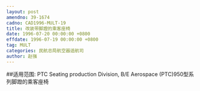 ```yaml
---
layout: post
amendno: 39-1674
cadno: CAD1996-MULT-19
title: 改装带脚蹬的乘客座椅
date: 1996-07-20 00:00:00 +0800
effdate: 1996-07-19 00:00:00 +0800
tag: MULT
categories: 民航总局航空器适航司
author: 赵强
---
```


##适用范围:
PTC Seating production Division, B/E Aerospace (PTC)950型系列脚蹬的乘客座椅

